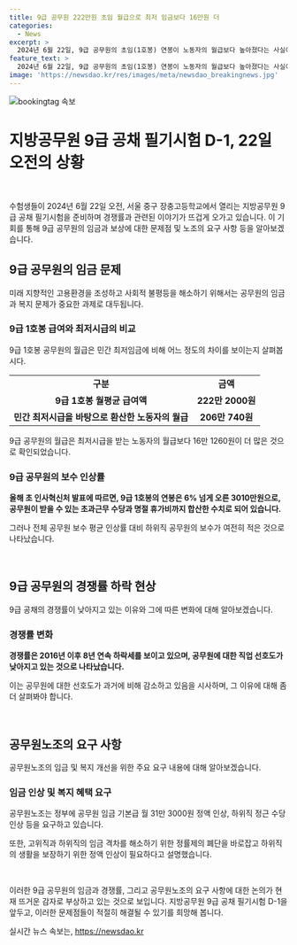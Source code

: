 ```yaml
---
title: 9급 공무원 222만원 초임 월급으로 최저 임금보다 16만원 더
categories:
  - News
excerpt: >
  2024년 6월 22일, 9급 공무원의 초임(1호봉) 연봉이 노동자의 월급보다 높아졌다는 사실이 알려졌다. 하지만 공무원의 초과근무 시간당 수당이 최저시급보다 낮아 논란이 됐다. 공무원노조는 하위직 공무원의 임금을 높이고 근본적인 문제를 해결하기 위해 정부에 요구를 제기했다. 최근 공무원의 경쟁률이 낮아지고 있으며, 이는 낮은 임금과 부족한 처우로 인한 결과로 분석되고 있다.
feature_text: >
  2024년 6월 22일, 9급 공무원의 초임(1호봉) 연봉이 노동자의 월급보다 높아졌다는 사실이 알려졌다. 하지만 공무원의 초과근무 시간당 수당이 최저시급보다 낮아 논란이 됐다. 공무원노조는 하위직 공무원의 임금을 높이고 근본적인 문제를 해결하기 위해 정부에 요구를 제기했다. 최근 공무원의 경쟁률이 낮아지고 있으며, 이는 낮은 임금과 부족한 처우로 인한 결과로 분석되고 있다.
image: 'https://newsdao.kr/res/images/meta/newsdao_breakingnews.jpg'
---
```


<p><img src="https://newsdao.kr/res/images/meta/newsdao_breakingnews.jpg" alt="bookingtag 속보" /></p>

<h1 data-ke-size="size26"><b>지방공무원 9급 공채 필기시험 D-1, 22일 오전의 상황</b></h1>

<p data-ke-size="size16">&nbsp;</p>

<p>수험생들이 2024년 6월 22일 오전, 서울 중구 장충고등학교에서 열리는 지방공무원 9급 공채 필기시험을 준비하며 경쟁률과 관련된 이야기가 뜨겁게 오가고 있습니다. 이 기회를 통해 9급 공무원의 임금과 보상에 대한 문제점 및 노조의 요구 사항 등을 알아보겠습니다.</p>

<h2 data-ke-size="size26">9급 공무원의 임금 문제</h2>

<p data-ke-size="size16">미래 지향적인 고용환경을 조성하고 사회적 불평등을 해소하기 위해서는 공무원의 임금과 복지 문제가 중요한 과제로 대두됩니다.</p>

<h3 data-ke-size="size22"><b>9급 1호봉 급여와 최저시급의 비교</b></h3>

<p data-ke-size="size16">9급 1호봉 공무원의 월급은 민간 최저임금에 비해 어느 정도의 차이를 보이는지 살펴봅시다.</p>

<table>
    <tr>
        <td style="text-align: center; height: 17px;"><b>구분</b></td>
        <td style="text-align: center; height: 17px;"><b>금액</b></td>
    </tr>
    <tr>
        <td style="text-align: center; height: 17px;"><b>9급 1호봉 월평균 급여액</b></td>
        <td style="text-align: center; height: 17px;"><b>222만 2000원</b></td>
    </tr>
    <tr>
        <td style="text-align: center; height: 17px;"><b>민간 최저시급을 바탕으로 환산한 노동자의 월급</b></td>
        <td style="text-align: center; height: 17px;"><b>206만 740원</b></td>
    </tr>
</table>

<p data-ke-size="size16">9급 공무원의 월급은 최저시급을 받는 노동자의 월급보다 16만 1260원이 더 많은 것으로 확인되었습니다.</p>

<h3 data-ke-size="size22">9급 공무원의 보수 인상률</h3>

<p data-ke-size="size16"><b>올해 초 인사혁신처 발표에 따르면, 9급 1호봉의 연봉은 6% 넘게 오른 3010만원으로, 공무원이 받을 수 있는 초과근무 수당과 명절 휴가비까지 합산한 수치로 되어 있습니다.</b></p>

<p data-ke-size="size16">그러나 전체 공무원 보수 평균 인상률 대비 하위직 공무원의 보수가 여전히 적은 것으로 나타났습니다.</p>

<p data-ke-size="size16">&nbsp;</p>

<h2 data-ke-size="size26">9급 공무원의 경쟁률 하락 현상</h2>

<p data-ke-size="size16">9급 공채의 경쟁률이 낮아지고 있는 이유와 그에 따른 변화에 대해 알아보겠습니다.</p>

<h3 data-ke-size="size22">경쟁률 변화</h3>

<p data-ke-size="size16"><b>경쟁률은 2016년 이후 8년 연속 하락세를 보이고 있으며, 공무원에 대한 직업 선호도가 낮아지고 있는 것으로 나타났습니다.</b></p>

<p data-ke-size="size16">이는 공무원에 대한 선호도가 과거에 비해 감소하고 있음을 시사하며, 그 이유에 대해 좀 더 살펴봐야 합니다.</p>

<p data-ke-size="size16">&nbsp;</p>

<h2 data-ke-size="size26">공무원노조의 요구 사항</h2>

<p data-ke-size="size16">공무원노조의 임금 및 복지 개선을 위한 주요 요구 내용에 대해 알아보겠습니다.</p>

<h3 data-ke-size="size22">임금 인상 및 복지 혜택 요구</h3>

<p data-ke-size="size16">공무원노조는 정부에 공무원 임금 기본급 월 31만 3000원 정액 인상, 하위직 정근 수당 인상 등을 요구하고 있습니다.</p>

<p data-ke-size="size16">또한, 고위직과 하위직의 임금 격차를 해소하기 위한 정률제의 폐단을 바로잡고 하위직의 생활을 보장하기 위한 정액 인상이 필요하다고 설명했습니다.</p>

<p data-ke-size="size16">&nbsp;</p>

<p>이러한 9급 공무원의 임금과 경쟁률, 그리고 공무원노조의 요구 사항에 대한 논의가 현재 뜨거운 감자로 부상하고 있는 것으로 보입니다. 지방공무원 9급 공채 필기시험 D-1을 앞두고, 이러한 문제점들이 적절히 해결될 수 있기를 희망해 봅니다.</p>
실시간 뉴스 속보는, <a href="https://newsdao.kr" rel="dofollow">https://newsdao.kr</a>


